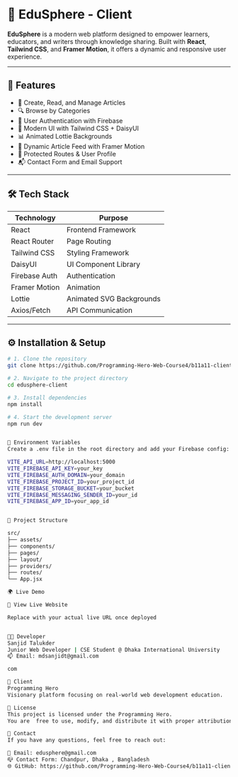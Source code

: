 # 📘 EduSphere - Client

**EduSphere** is a modern web platform designed to empower learners, educators, and writers through knowledge sharing. Built with **React**, **Tailwind CSS**, and **Framer Motion**, it offers a dynamic and responsive user experience.

---

## 🚀 Features

- 📝 Create, Read, and Manage Articles  
- 🔍 Browse by Categories  
- 👤 User Authentication with Firebase  
- 🌈 Modern UI with Tailwind CSS + DaisyUI  
- 📊 Animated Lottie Backgrounds  
- 🧠 Dynamic Article Feed with Framer Motion  
- 🔐 Protected Routes & User Profile  
- 📬 Contact Form and Email Support  

---

## 🛠️ Tech Stack

| Technology      | Purpose                            |
|------------------|-------------------------------------|
| React            | Frontend Framework                 |
| React Router     | Page Routing                       |
| Tailwind CSS     | Styling Framework                  |
| DaisyUI          | UI Component Library               |
| Firebase Auth    | Authentication                     |
| Framer Motion    | Animation                          |
| Lottie           | Animated SVG Backgrounds           |
| Axios/Fetch      | API Communication                  |

---

## ⚙️ Installation & Setup

```bash
# 1. Clone the repository
git clone https://github.com/Programming-Hero-Web-Course4/b11a11-client-side-sanjidtalukder.git

# 2. Navigate to the project directory
cd edusphere-client

# 3. Install dependencies
npm install

# 4. Start the development server
npm run dev


🔐 Environment Variables
Create a .env file in the root directory and add your Firebase config:

VITE_API_URL=http://localhost:5000
VITE_FIREBASE_API_KEY=your_key
VITE_FIREBASE_AUTH_DOMAIN=your_domain
VITE_FIREBASE_PROJECT_ID=your_project_id
VITE_FIREBASE_STORAGE_BUCKET=your_bucket
VITE_FIREBASE_MESSAGING_SENDER_ID=your_id
VITE_FIREBASE_APP_ID=your_app_id


📁 Project Structure

src/
├── assets/              
├── components/         
├── pages/               
├── layout/              
├── providers/           
├── routes/              
└── App.jsx             

🌍 Live Demo

🔗 View Live Website

Replace with your actual live URL once deployed


👨‍💻 Developer
Sanjid Talukder
Junior Web Developer | CSE Student @ Dhaka International University
📫 Email: mdsanjidt@gmail.com

com

🤝 Client
Programming Hero
Visionary platform focusing on real-world web development education.

📄 License
This project is licensed under the Programming Hero.
You are  free to use, modify, and distribute it with proper attribution.

💬 Contact
If you have any questions, feel free to reach out:

📧 Email: edusphere@gmail.com
📪 Contact Form: Chandpur, Dhaka , Bangladesh
🌐 GitHub: https://github.com/Programming-Hero-Web-Course4/b11a11-client-side-sanjidtalukder
